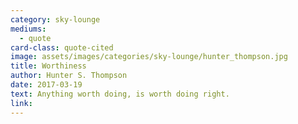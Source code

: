 ```yaml
---
category: sky-lounge
mediums:
  - quote
card-class: quote-cited
image: assets/images/categories/sky-lounge/hunter_thompson.jpg
title: Worthiness
author: Hunter S. Thompson
date: 2017-03-19
text: Anything worth doing, is worth doing right.
link:
---
```

